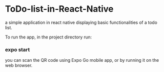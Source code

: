 # ToDo-list-in-React-Native
a simple application in react native displaying basic functionalities of a todo list.

To run the app, in the project directory run:
### expo start

you can scan the QR code using Expo Go mobile app, or by running it on the web browser.
